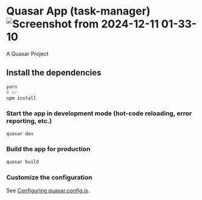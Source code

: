 # Quasar App (task-manager)![Screenshot from 2024-12-11 01-33-10](https://github.com/user-attachments/assets/4f916236-206c-4a37-b075-8f4b5d22f196)


A Quasar Project

## Install the dependencies
```bash
yarn
# or
npm install
```

### Start the app in development mode (hot-code reloading, error reporting, etc.)
```bash
quasar dev
```


### Build the app for production
```bash
quasar build
```

### Customize the configuration
See [Configuring quasar.config.js](https://v2.quasar.dev/quasar-cli-vite/quasar-config-js).
